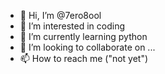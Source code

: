 - 👋 Hi, I’m @7ero8ool
- 👀 I’m interested in coding 
- 🌱 I’m currently learning python 
- 💞️ I’m looking to collaborate on ...
- 📫 How to reach me ("not yet")

<!---
7ero8ool/7ero8ool is a ✨ special ✨ repository because its `README.md` (this file) appears on your GitHub profile.
You can click the Preview link to take a look at your changes.
--->
